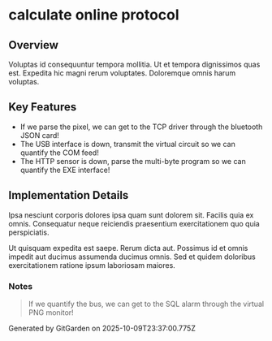 # calculate online protocol

## Overview
Voluptas id consequuntur tempora mollitia. Ut et tempora dignissimos quas est. Expedita hic magni rerum voluptates. Doloremque omnis harum voluptas.

## Key Features
- If we parse the pixel, we can get to the TCP driver through the bluetooth JSON card!
- The USB interface is down, transmit the virtual circuit so we can quantify the COM feed!
- The HTTP sensor is down, parse the multi-byte program so we can quantify the EXE interface!

## Implementation Details
Ipsa nesciunt corporis dolores ipsa quam sunt dolorem sit. Facilis quia ex omnis. Consequatur neque reiciendis praesentium exercitationem quo quia perspiciatis.
 Ut quisquam expedita est saepe. Rerum dicta aut. Possimus id et omnis impedit aut ducimus assumenda ducimus omnis. Sed et quidem doloribus exercitationem ratione ipsum laboriosam maiores.

### Notes
> If we quantify the bus, we can get to the SQL alarm through the virtual PNG monitor!

Generated by GitGarden on 2025-10-09T23:37:00.775Z